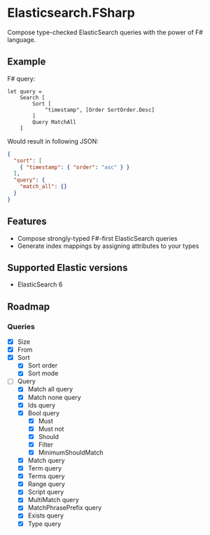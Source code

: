 # Elasticsearch.FSharp

Compose type-checked ElasticSearch queries with the power of F# language.
## Example

F# query:
```f#
let query = 
    Search [
        Sort [
            "timestamp", [Order SortOrder.Desc]
        ]
        Query MatchAll
    ]
```
Would result in following JSON:
```json
{
  "sort": [
    { "timestamp": { "order": "asc" } }
  ],
  "query": {
    "match_all": {}
  }
}
```

## Features
* Compose strongly-typed F#-first ElasticSearch queries
* Generate index mappings by assigning attributes to your types

## Supported Elastic versions
* ElasticSearch 6

## Roadmap
### Queries
* [x] Size
* [x] From
* [x] Sort
  * [x] Sort order 
  * [x] Sort mode
* [ ] Query
  * [x] Match all query
  * [x] Match none query
  * [x] Ids query
  * [x] Bool query
    * [x] Must
    * [x] Must not
    * [x] Should
    * [x] Filter
    * [x] MinimumShouldMatch
  * [x] Match query
  * [x] Term query 
  * [x] Terms query 
  * [x] Range query
  * [x] Script query
  * [x] MultiMatch query
  * [x] MatchPhrasePrefix query
  * [x] Exists query
  * [x] Type query